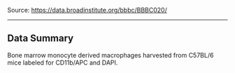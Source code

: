 Source: https://data.broadinstitute.org/bbbc/BBBC020/

------------
Data Summary
------------
Bone marrow monocyte derived macrophages harvested from C57BL/6 mice labeled for CD11b/APC and DAPI.
